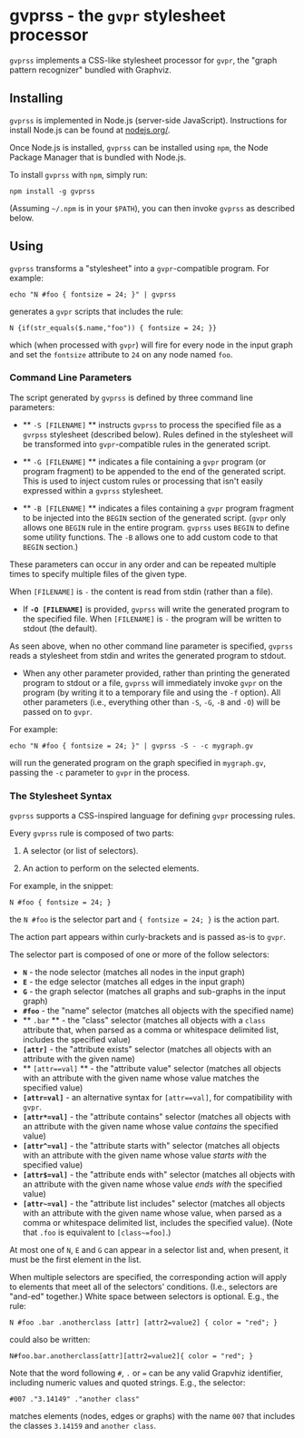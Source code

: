 # gvprss - the `gvpr` stylesheet processor

`gvprss` implements a CSS-like stylesheet processor for `gvpr`, the "graph pattern recognizer" bundled with Graphviz.

## Installing

`gvprss` is implemented in Node.js (server-side JavaScript).  Instructions for install Node.js can be found at [nodejs.org/](http://nodejs.org/).

Once Node.js is installed, `gvprss` can be installed using `npm`, the Node Package Manager that is bundled with Node.js.

To install `gvprss` with `npm`, simply run:

    npm install -g gvprss

(Assuming `~/.npm` is in your `$PATH`), you can then invoke `gvprss` as described below.

## Using

`gvprss` transforms a "stylesheet" into a `gvpr`-compatible program. For example:

    echo "N #foo { fontsize = 24; }" | gvprss

generates a `gvpr` scripts that includes the rule:

    N {if(str_equals($.name,"foo")) { fontsize = 24; }}

which (when processed with `gvpr`) will fire for every node in the input graph and set the `fontsize` attribute to `24` on any node named `foo`.

### Command Line Parameters

The script generated by `gvprss` is defined by three command line parameters:

 * ** `-S [FILENAME]` ** instructs `gvprss` to process the specified file as a `gvrpss` stylesheet (described below). Rules defined in the stylesheet will be transformed into `gvpr`-compatible rules in the generated script.

 * ** `-G [FILENAME]` ** indicates a file containing a `gvpr` program (or program fragment) to be appended to the end of the generated script.  This is used to inject custom rules or processing that isn't easily expressed within a `gvprss` stylesheet.

 * ** `-B [FILENAME]` ** indicates a files containing a `gvpr` program fragment to be injected into the `BEGIN` section of the generated script.  (`gvpr` only allows one `BEGIN` rule in the entire program. `gvprss` uses `BEGIN` to define some utility functions.  The `-B` allows one to add custom code to that `BEGIN` section.)

These parameters can occur in any order and can be repeated multiple times to specify multiple files of the given type.

When `[FILENAME]` is `-` the content is read from stdin (rather than a file).

 * If **`-O [FILENAME]`** is provided, `gvprss` will write the generated program to the specified file.  When `[FILENAME]` is `-` the program will be written to stdout (the default).

As seen above, when no other command line parameter is specified, `gvprss` reads a stylesheet from stdin and writes the generated program to stdout.

 * When any other parameter provided, rather than printing the generated program to stdout or a file, `gvprss` will immediately invoke `gvpr` on the program (by writing it to a temporary file and using the `-f` option).  All other parameters (i.e., everything other  than `-S`, `-G`, `-B` and `-O`) will be passed on to `gvpr`.

For example:

    echo "N #foo { fontsize = 24; }" | gvprss -S - -c mygraph.gv

will run the generated program on the graph specified in `mygraph.gv`, passing the `-c` parameter to `gvpr` in the process.

### The Stylesheet Syntax

`gvprss` supports a CSS-inspired language for defining `gvpr` processing rules.

Every `gvprss` rule is composed of two parts:

1. A selector (or list of selectors).

2. An action to perform on the selected elements.

For example, in the snippet:

    N #foo { fontsize = 24; }

the `N #foo` is the selector part and `{ fontsize = 24; }` is the action part.

The action part appears within curly-brackets and is passed as-is to `gvpr`.

The selector part is composed of one or more of the follow selectors:

 * **`N`** - the node selector (matches all nodes in the input graph)
 * **`E`** - the edge selector (matches all edges in the input graph)
 * **`G`** - the graph selector (matches all graphs and sub-graphs in the input graph)
 * **`#foo`** - the "name" selector (matches all objects with the specified name)
 * ** `.bar` ** - the "class" selector (matches all objects with a `class` attribute that, when parsed as a comma or whitespace delimited list, includes the specified value)
 * **`[attr]`** - the "attribute exists" selector (matches all objects with an attribute with the given name)
 * ** `[attr==val]` ** - the "attribute value" selector (matches all objects with an attribute with the given name whose value matches the specified value)
 * **`[attr=val]`** - an alternative syntax for `[attr==val]`, for compatibility with `gvpr`.
 * **`[attr*=val]`** - the "attribute contains" selector (matches all objects with an attribute with the given name whose value *contains* the specified value)
 * **`[attr^=val]`** - the "attribute starts with" selector (matches all objects with an attribute with the given name whose value *starts with* the specified value)
 * **`[attr$=val]`** - the "attribute ends with" selector (matches all objects with an attribute with the given name whose value *ends with* the specified value)
 * **` [attr~=val] `** - the "attribute list includes" selector (matches all objects with an attribute with the given name whose value, when parsed as a comma or whitespace delimited list, includes the specified value). (Note that `.foo` is equivalent to `[class~=foo]`.)

At most one of `N`, `E` and `G` can appear in a selector list and, when present, it must be the first element in the list.

When multiple selectors are specified, the corresponding action will apply to elements that meet all of the selectors' conditions. (I.e., selectors are "and-ed" together.)  White space between selectors is optional.  E.g., the rule:

    N #foo .bar .anotherclass [attr] [attr2=value2] { color = "red"; }

could also be written:

    N#foo.bar.anotherclass[attr][attr2=value2]{ color = "red"; }

Note that the word following `#`, `.` or `=` can be any valid Grapvhiz identifier, including numeric values and quoted strings. E.g., the selector:

    #007 ."3.14149" ."another class"

matches elements (nodes, edges or graphs) with the name `007` that includes the classes `3.14159` and `another class`.
